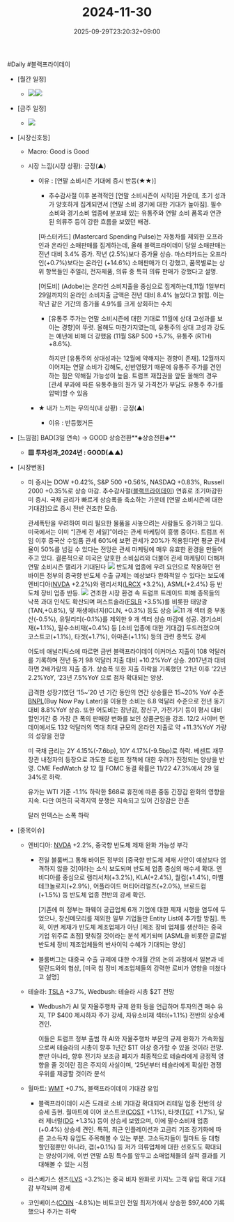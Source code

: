 ﻿---
title: "2024-11-30"
date: 2025-09-29T23:20:32+09:00
lastmod: 2025-10-02T20:04:36+09:00
type: docs
sidebar:
  open: true
weight: 22
---
<div style="display:none">
  <meta property="article:published_time" content="2025-09-29T14:20:32Z" />
  <meta property="article:modified_time" content="2025-10-02T11:04:36Z" />
</div>
#Daily #블랙프라이데이

- [월간 일정]
	- ![](Pasted%20image%2020241126145527.png)![](Pasted%20image%2020241126145732.png)

- [금주 일정]
	- ![](Pasted%20image%2020241126145453.png)

- [시장신호등]
	- Macro: Good is Good
	  
	- 시장 느낌(시장 상황): 긍정(▲)
		- 이유 : [연말 소비시즌 기대에 증시 반등(★★)]
			- 추수감사절 이후 본격적인 [연말 소비시즌이 시작]된 가운데, 초기 성과가 양호하게 집계되면서 [연말 소비 경기에 대한 기대가 높아짐]. 필수소비와 경기소비 업종에 분포돼 있는 유통주와 연말 소비 품목과 연관된 의류주 등이 강한 흐름을 보였던 배경. 
			  
			 [마스터카드] (Mastercard Spending Pulse)는 자동차를 제외한 오프라인과 온라인 소매판매를 집계하는데, 올해 블랙프라이데이 당일 소매판매는 전년 대비 3.4% 증가. 작년 (2.5%)보다 증가율 상승. 마스터카드는 오프라인(+0.7%)보다는 온라인 (+14.6%) 소매판매가 더 강했고, 품목별로는 상위 항목들인 주얼리, 전자제품, 의류 중 특히 의류 판매가 강했다고 설명. 
			  
			 [어도비] (Adobe)는 온라인 소비지출을 중심으로 집계하는데,11월 1일부터 29일까지의 온라인 소비지출 금액은 전년 대비 8.4% 늘었다고 밝힘. 이는 작년 같은 기간의 증가율 4.9%를 크게 상회하는 수치
			  
			- [유통주 주가는 연말 소비시즌에 대한 기대로 11월에 상대 고성과를 보이는 경향]이 뚜렷. 올해도 마찬가지였는데, 유통주의 상대 고성과 강도는 예년에 비해 더 강했음 (11월 S&P 500 +5.7%, 유통주 (RTH) +8.6%).
			  
			  하지만 [유통주의 상대성과는 12월에 약해지는 경향이 존재]. 12월까지 이어지는 연말 소비가 강해도, 선반영됐기 때문에 유통주 주가를 견인하는 힘은 약해질 가능성이 높음. 트럼프 재집권을 앞둔 올해의 경우 [관세 부과에 따른 유통주들의 원가 및 가격전가 부담도 유통주 주가를 압박]할 수 있음
			  
		- ★ 내가 느끼는 무의식(내 상황) : 긍정(▲)
			- 이유 : 반등했거든

- [느낌점] BAD(3일 연속) → GOOD 상승전환**◈상승전환◈**
	- **▨ 투자성과_2024년 : GOOD(▲▲)**

- [시장변동]
	- 미 증시는 DOW +0.42%, S&P 500 +0.56%, NASDAQ +0.83%, Russell 2000 +0.35%로 상승 마감. 추수감사절([블랙프라이데이](/industry-study/블랙프라이데이/)) 연휴로 조기마감한 미 증시. 국채 금리가 빠르게 상승폭을 축소하는 가운데 [연말 소비시즌에 대한 기대감]으로 증시 전반 견조한 모습. 
	  
	  관세폭탄을 우려하여 미리 필요한 물품을 사놓으려는 사람들도 증가하고 있다. 미국에서는 이미 “[관세 전 세일]”이라는 관세 마케팅이 흥행 중이다. 트럼프 취임 이후 중국산 수입품 관세 60%에 보편 관세가 20%가 적용된다면 평균 관세율이 50%를 넘길 수 있다는 전망은 관세 마케팅에 매우 유효한 환경을 만들어주고 있다. 결론적으로 미국은 양호한 소비심리와 더불어 관세 마케팅이 더해져 연말 소비시즌 랠리가 기대된다
	  ![](Pasted%20image%2020241201210801.png)
	  반도체 업종에 우려 요인으로 작용하던 현 바이든 정부의 중국향 반도체 수출 규제는 예상보다 완화적일 수 있다는 보도에 엔비디아([NVDA](/company-analysis/nvda/) +2.2%)와 램리서치([LRCX](/company-analysis/lrcx/) +3.2%), ASML(+2.4%) 등 반도체 장비 업종 반등. 
	  ![](Pasted%20image%2020241202144404.png)
	  견조한 시장 환경 속 트럼프 트레이드 피해 종목들의 낙폭 과대 인식도 확산되며 퍼스트솔라([FSLR](/company-analysis/fslr/) +3.5%)를 비롯한 태양광(TAN,+0.8%), 및 재생에너지(ICLN, +0.3%) 등도 상승
	  ![](Pasted%20image%2020241201210749.png)11 개 섹터 중 부동산(-0.5%), 유틸리티(-0.1%)를 제외한 9 개 섹터 상승 마감에 성공. 경기소비재(+1.1%), 필수소비재(+0.4%) 등 [소비 업종에 대한 기대감] 두드러졌으며 코스트코(+1.1%), 타겟(+1.7%), 아마존(+1.1%) 등의 관련 종목도 강세
	  
	  어도비 애널리틱스에 따르면 금번 블랙프라이데이 이커머스 지출이 108 억달러를 기록하며 전년 동기 98 억달러 지출 대비 +10.2%YoY 상승. 2017년과 대비하면 2배가량의 지출 증가. 상승폭 또한 지출 하락을 기록했던 ‘21년 이후 ‘22년 2.2%YoY, ‘23년 7.5%YoY 으로 점차 확대되는 양상. 
	  
	  급격한 성장기였던 ‘15~’20 년 기간 동안의 연간 상승률은 15~20% YoY 수준 [BNPL](/industry-study/bnpl/)(Buy Now Pay Later)을 이용한 소비는 6.8 억달러 수준으로 전년 동기 대비 8.8%YoY 상승. 또한 어도비는 장난감, 장신구, 가전기기 등이 평시 대비 할인기간 중 가장 큰 폭의 판매량 변화를 보인 상품군임을 강조. 12/2 사이버 먼데이에서도 132 억달러의 역대 최대 규모의 온라인 지출로 약 +11.3%YoY 가량의 성장을 전망
	  
	  미 국채 금리는 2Y 4.15%(-7.6bp), 10Y 4.17%(-9.5bp)로 하락. 베센트 재무장관 내정자의 등장으로 과도한 트럼프 정책에 대한 우려가 진정되는 양상을 반영. CME FedWatch 상 12 월 FOMC 동결 확률은 11/22 47.3%에서 29 일 34%로 하락. 
	  
	  유가는 WTI 기준 -1.1% 하락한 $68로 휴전에 따른 중동 긴장감 완화의 영향을 지속. 다만 여전히 국격지역 분쟁은 지속되고 있어 긴장감은 잔존
	  
	  달러 인덱스는 소폭 하락

- [종목이슈]
	- 엔비디아: [NVDA](/company-analysis/nvda/) +2.2%, 중국향 반도체 제재 완화 가능성 부각
		- 전일 블룸버그 통해 바이든 정부의 [중국향 반도체 제재 사안이 예상보다 엄격하지 않을 것]이라는 소식 보도되며 반도체 업종 중심의 매수세 확대. 엔비디아를 중심으로 램리서치(+3.2%), KLA(+2.4%), 퀄컴(+1.4%), 마벨 테크놀로지(+2.9%), 어플라이드 머티어리얼즈(+2.0%), 브로드컴(+1.5%) 등 반도체 업종 전반의 강세 확인. 
		  
		  [기존에 미 정부는 화웨이 공급업체 6개 기업에 대한 제재 시행을 염두에 두었으나, 창신메모리를 제외한 일부 기업들만 Entity List에 추가할 방침]. 특히, 이번 제재가 반도체 제조업체가 아닌 [제조 장비 업체를 생산하는 중국 기업 위주로 초점] 맞춰질 것이라는 분석 제기되며 [ASML을 비롯한 글로벌 반도체 장비 제조업체들의 반사이익 수혜가 기대되는 양상]
		- 블룸버그는 대중국 수출 규제에 대한 수개월 간의 논의 과정에서 일본과 네덜란드와의 협상, [미국 칩 장비 제조업체들의 강력한 로비가 영향을 미쳤다고 설명]
		  
	- 테슬라: [TSLA](/company-analysis/tsla/) +3.7%, Wedbush: 테슬라 시총 $2T 전망
		- Wedbush가 AI 및 자율주행차 규제 완화 등을 언급하며 투자의견 매수 유지, TP $400 제시하자 주가 강세, 자유소비재 섹터(+1.1%) 전반의 상승세 견인. 
		  
		  이들은 트럼프 정부 출범 하 AI와 자율주행차 부문의 규제 완화가 가속화됨으로써 테슬라의 시총이 향후 1년간 $1T 이상 증가할 수 있을 것이라 전망. 뿐만 아니라, 향후 전기차 보조금 폐지가 최종적으로 테슬라에게 긍정적 영향을 줄 것이란 점은 주지의 사실이며, ‘25년부터 테슬라에게 확실한 경쟁 우위를 제공할 것이라 분석
		  
	- 월마트: [WMT](/company-analysis/wmt/) +0.7%, 블랙프라이데이 기대감 유입
		- 블랙프라이데이 시즌 도래로 소비 기대감 확대되며 리테일 업종 전반의 상승세 출현. 월마트에 이어 코스트코([COST](/company-analysis/cost/) +1.1%), 타겟([TGT](/company-analysis/tgt/) +1.7%), 달러 제너럴([DG](/company-analysis/dg/) +1.3%) 등이 상승세 보였으며, 이에 필수소비재 업종(+0.4%) 상승세 견인. 특히, 최근 인플레이션과 고금리 기조 장기화에 따른 고소득자 유입도 주목해볼 수 있는 부분. 고소득자들이 월마트 등 대형 할인점뿐만 아니라, 갭(+0.1%) 등 저가 의류업체에 대한 선호도도 확대되는 양상이기에, 이번 연말 쇼핑 특수를 앞두고 소매업체들의 실적 결과를 기대해볼 수 있는 시점
		  
	- 라스베가스 샌즈([LVS](/company-analysis/lvs/) +3.2%)는 중국 비자 완화로 카지노 고객 유입 확대 기대감 부각되며 강세
	  
	- 코인베이스([COIN](/company-analysis/coin/) -4.8%)는 비트코인 전일 최저가에서 상승한 $97,400 기록했으나 주가는 하락
